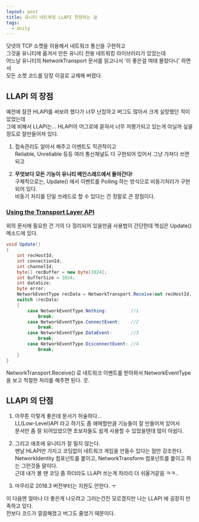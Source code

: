 ```yaml
---
layout: post
title: 유니티 네트워킹 LLAPI 찬양하는 글
tags:
  - Unity
---
```


닷넷의 TCP 소켓을 이용해서 네트워크 통신을 구현하고  
그것을 유니티에 옮겨서 만든 유니티 전용 네트워킹 라이브러리가 있었는데  
어느날 유니티의 NetworkTransport 문서를 읽고나서 '이 좋은걸 여태 몰랐다니' 하면서  
모든 소켓 코드를 당장 이걸로 교체해 버렸다. 

## LLAPI 의 장점
예전에 잠깐 HLAPI를 써보려 했다가 너무 난잡하고 버그도 많아서 크게 실망했던 적이 있었는데  
그에 비해서 LLAPI는... HLAPI의 어그로에 묻혀서 너무 저평가되고 있는게 아닐까 싶을정도로 잘만들어져 있다.  
1. 접속관리도 알아서 해주고 이벤트도 직관적이고  
Reliable, Unreliable 등등 여러 통신채널도 다 구현되어 있어서 그냥 가져다 쓰면 되고

2. **무엇보다 모든 기능이 유니티 메인스레드에서 돌아간다!**  
구체적으로는, Update() 에서 이벤트를 Polling 하는 방식으로 비동기처리가 구현되어 있다.  
비동기 처리를 단일 쓰레드로 할 수 있다는 건 정말로 큰 장점이다.  

### [Using the Transport Layer API](http://stalhandske.dk/UnityDocs/Manual/UNetUsingTransport.html)  

위의 문서에 필요한 건 거의 다 정리되어 있을만큼 사용법이 간단한데 핵심은 Update() 메소드에 있다.

```csharp
void Update()
{
    int recHostId; 
    int connectionId; 
    int channelId; 
    byte[] recBuffer = new byte[1024]; 
    int bufferSize = 1024;
    int dataSize;
    byte error;
    NetworkEventType recData = NetworkTransport.Receive(out recHostId, out connectionId, out channelId, recBuffer, bufferSize, out dataSize, out error);
    switch (recData)
    {
        case NetworkEventType.Nothing:         //1
            break;
        case NetworkEventType.ConnectEvent:    //2
            break;
        case NetworkEventType.DataEvent:       //3
            break;
        case NetworkEventType.DisconnectEvent: //4
            break;
    }
}
```

NetworkTransport.Receive() 로 네트워크 이벤트를 받아와서 NetworkEventType 을 보고 적절한 처리를 해주면 된다. 끗.

## LLAPI 의 단점
1. 아무튼 이렇게 좋은데 문서가 허술하다...  
LL(Low-Level)API 라고 하기도 좀 애매할만큼 기능들이 잘 만들어져 있어서  
문서만 좀 잘 되어있었으면 초보자들도 쉽게 사용할 수 있었을텐데 많이 아쉽다.

2. 그리고 애초에 유니티가 잘 밀지 않는다.  
맨날 HLAPI만 가지고 코딩없이 네트워크 게임을 만들수 있다는 점만 강조한다.  
NetworkIdentity 컴포넌트를 붙이고, NetworkTransform 컴포넌트를 붙이고 하는 그런것들 말이다.  
근데 내가 볼 땐 코딩 좀 하더라도 LLAPI 쓰는게 차라리 더 쉬울거같음 ㅋㅋ..  

3. 마무리로 2018.3 버전부터는 지원도 안한다. ㅜ

이 다음엔 얼마나 더 좋은게 나오려고 그러는건진 모르겠지만 나는 LLAPI 에 굉장히 만족하고 있다.  
전보다 코드가 깔끔해졌고 버그도 줄었기 때문이다.  